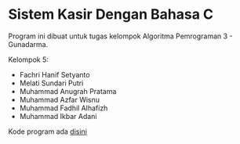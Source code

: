 # Sistem Kasir Dengan Bahasa C
Program ini dibuat untuk tugas kelompok Algoritma Pemrograman 3 - Gunadarma.

Kelompok 5:
- Fachri Hanif Setyanto
- Melati Sundari Putri
- Muhammad Anugrah Pratama
- Muhammad Azfar Wisnu
- Muhammad Fadhil Alhafizh
- Muhammad Ikbar Adani

Kode program ada [disini](kasir.c)